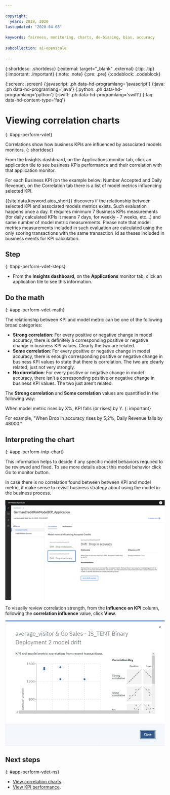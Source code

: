 ```yaml
---

copyright:
  years: 2018, 2020
lastupdated: "2020-04-08"

keywords: fairness, monitoring, charts, de-biasing, bias, accuracy

subcollection: ai-openscale

---
```


{:shortdesc: .shortdesc}
{:external: target="_blank" .external}
{:tip: .tip}
{:important: .important}
{:note: .note}
{:pre: .pre}
{:codeblock: .codeblock}

{:screen: .screen}
{:javascript: .ph data-hd-programlang='javascript'}
{:java: .ph data-hd-programlang='java'}
{:python: .ph data-hd-programlang='python'}
{:swift: .ph data-hd-programlang='swift'}
{:faq: data-hd-content-type='faq'}

# Viewing correlation charts
{: #app-perform-vdet}

Correlations show how business KPIs are influenced by associated models monitors. 
{: shortdesc}

From the Insights dashboard, on the Applications monitor tab, click an application tile to see business KPIs performance and their correlation with that application monitor.

For each Business KPI (on the example below: Number Accepted and Daily Revenue), on the Correlation tab there is a list of model metrics influencing selected KPI.

{{site.data.keyword.aios_short}} discovers if the relationship between selected KPI and associated models metrics exists. Such evaluation happens once a day. It requires minimum 7 Business KPIs measurements (for daily calculated KPIs it means 7 days, for weekly - 7 weeks, etc...) and same number of model metric measurements. Please note that model metrics measurements included in such evaluation are calculated using the only scoring transactions with the same transaction_id as theses included in business events for KPI calculation.

## Step
{: #app-perform-vdet-steps}

- From the **Insights dashboard**, on the **Applications** monitor tab, click an application tile to see this information.

## Do the math
{: #app-perform-vdet-math}

The relationship between KPI and model metric can be one of the following broad categories:

- **Strong correlation**: For every positive or negative change in model accuracy, there is definitely a corresponding positive or negative change in business KPI values. Clearly the two are related. 
- **Some correlation**: For every positive or negative change in model accuracy, there is enough corresponding positive or negative change in business KPI values to state that there is correlation. The two are clearly related, just not very strongly. 
- **No correlation**: For every positive or negative change in model accuracy, there isn’t a corresponding positive or negative change in business KPI values. The two just aren’t related.

The **Strong correlation** and **Some correlation** values are quantified in the following way:

When model metric rises by X%, KPI falls (or rises) by Y.
{: important}

For example, "When Drop in accuracy rises by 5,2%, Daily  Revenue falls by 48000." 


## Interpreting the chart
{: #app-perform-intp-chart}

This information helps to decide if any specific model behaviors required to be reviewed and fixed. To see more details about this model behavior click Go to monitor  button.

In case there is no correlation found between between KPI and model metric, it make sense to revisit business strategy about using the model in the business process.

![data drift shows a drop in accuracy while the corresponding daily revenue metric also shows a negative trend](images/wos-strong-correlation.png)

To visually review correlation strength, from the **Influence on KPI** column, following the **correlation influence** value, click **View**.

![a scatter plot shows a cluster of data points that corresond to the drop in accuracy while the corresponding daily revenue metric also shows a negative trend](images/wos-correlation-scatter-plot.png)

## Next steps
{: #app-perform-vdet-ns}

- [View correlation charts](/docs/services/ai-openscale?topic=ai-openscale-app-perform-vdet).
- [View KPI performance](/docs/services/ai-openscale?topic=ai-openscale-it-appkpi-vdet).
